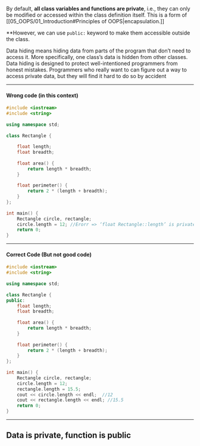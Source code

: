 By default, **all class variables and functions are private**, i.e., they can only be modified or accessed within the class definition itself. This is a form of [[05_OOPS/01_Introduction#Principles of OOPS|encapsulation.]]

**However, we can use `public:` keyword to make them accessible outside the class.

Data hiding means hiding data from parts of the program that don’t need to access it. More specifically, one class’s data is hidden from other classes. Data hiding is designed to protect well-intentioned programmers from honest mistakes. Programmers who really want to can figure out a way to access private data, but they will find it hard to do so by accident

---
#### Wrong code (in this context)
```cpp
#include <iostream>  
#include <string>  
  
using namespace std;  
  
class Rectangle {  
  
    float length;  
    float breadth;  
  
    float area() {  
        return length * breadth;  
    }  
  
    float perimeter() {  
        return 2 * (length + breadth);  
    }  
};  
  
int main() {  
    Rectangle circle, rectangle;  
    circle.length = 12; //Erorr => ‘float Rectangle::length’ is private within this context  
    return 0;  
}
```

---
#### Correct Code (But not good code)
```cpp
#include <iostream>  
#include <string>  
  
using namespace std;  
  
class Rectangle {  
public:  
    float length;  
    float breadth;  
  
    float area() {  
        return length * breadth;  
    }  
  
    float perimeter() {  
        return 2 * (length + breadth);  
    }  
};  
  
int main() {  
    Rectangle circle, rectangle;  
    circle.length = 12;  
    rectangle.length = 15.5;
    cout << circle.length << endl;  //12
    cout << rectangle.length << endl; //15.5
    return 0;  
}
```

---

## Data is private, function is public

